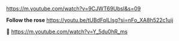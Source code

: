 https://m.youtube.com/watch?v=9CJWT69UbsI&s=09

**Follow the rose**
https://youtu.be/tUBdFqILIsg?si=nFo_XA8h522c1uij

👻 
https://m.youtube.com/watch?v=Y_5du0hR_ms
